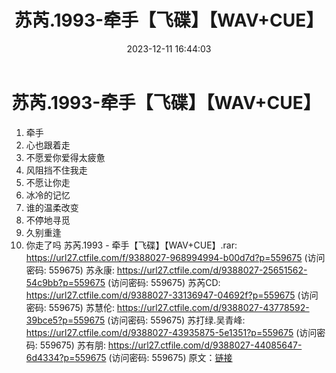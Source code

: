 ﻿---
title: 苏芮.1993-牵手【飞碟】【WAV+CUE】
date: 2023-12-11 16:44:03
categories: WAV车载音乐、镜像
tags: 华语中文
---
# 苏芮.1993-牵手【飞碟】【WAV+CUE】

01. 牵手
02. 心也跟着走
03. 不愿爱你爱得太疲惫
04. 风阻挡不住我走
05. 不愿让你走
06. 冰冷的记忆
07. 谁的温柔改变
08. 不停地寻觅
09. 久别重逢
10. 你走了吗
苏芮.1993 - 牵手【飞碟】【WAV+CUE】.rar: https://url27.ctfile.com/f/9388027-968994994-b00d7d?p=559675
(访问密码: 559675)
苏永康: https://url27.ctfile.com/d/9388027-25651562-54c9bb?p=559675
(访问密码: 559675)
苏芮CD: https://url27.ctfile.com/d/9388027-33136947-04692f?p=559675
(访问密码: 559675)
苏慧伦: https://url27.ctfile.com/d/9388027-43778592-39bce5?p=559675
(访问密码: 559675)
苏打绿.吴青峰: https://url27.ctfile.com/d/9388027-43935875-5e1351?p=559675
(访问密码: 559675)
苏有朋: https://url27.ctfile.com/d/9388027-44085647-6d4334?p=559675
(访问密码: 559675)
原文：[链接](https://blog.sina.com.cn/s/blog_1647c7e76010313xe.html)